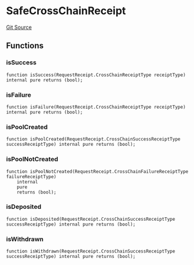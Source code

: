 # SafeCrossChainReceipt
[Git Source](https://github.com/coin-sequence/coinsequence-core/blob/4fa1dfc99772407d2599ed268e3fe9c429c7e2d8/src/libraries/SafeCrossChainReceipt.sol)


## Functions
### isSuccess


```solidity
function isSuccess(RequestReceipt.CrossChainReceiptType receiptType) internal pure returns (bool);
```

### isFailure


```solidity
function isFailure(RequestReceipt.CrossChainReceiptType receiptType) internal pure returns (bool);
```

### isPoolCreated


```solidity
function isPoolCreated(RequestReceipt.CrossChainSuccessReceiptType successReceiptType) internal pure returns (bool);
```

### isPoolNotCreated


```solidity
function isPoolNotCreated(RequestReceipt.CrossChainFailureReceiptType failureReceiptType)
    internal
    pure
    returns (bool);
```

### isDeposited


```solidity
function isDeposited(RequestReceipt.CrossChainSuccessReceiptType successReceiptType) internal pure returns (bool);
```

### isWithdrawn


```solidity
function isWithdrawn(RequestReceipt.CrossChainSuccessReceiptType successReceiptType) internal pure returns (bool);
```

